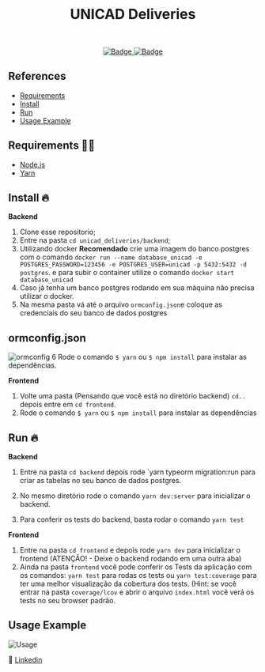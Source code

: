<br />
<h1 align="center">
 UNICAD Deliveries
</h1>
<br />

<p align="center">
  <a href="https://www.linkedin.com/in/douglas-tesch-00b7a518b">
    <img alt="Badge" src="https://img.shields.io/badge/Developer-Douglas%20Tesch-orange">
  </a>
  
  <a href="#">
    <img alt="Badge" src="https://img.shields.io/badge/My-Delivery-%237159c1">
  </a>
</p>

## References

- [Requirements](#requirements-)
- [Install](#install-)
- [Run](#run-)
- [Usage Example](#usage-example)
  

## Requirements ✋🏻

- [Node.js](https://nodejs.org/en/)
- [Yarn](https://yarnpkg.com/pt-BR/docs/install)

## Install 🔥

**Backend**

1. Clone esse  repositorio;
2. Entre na pasta `cd unicad_deliveries/backend`;
3. Utilizando docker **Recomendado** crie uma imagem do banco postgres com o comando `docker run --name database_unicad -e POSTGRES_PASSWORD=123456 -e POSTGRES_USER=unicad -p 5432:5432 -d postgres`. e para subir o container utilize o comando `docker start database_unicad`
4. Caso já tenha um banco postgres rodando em sua máquina não precisa utilizar o docker.
5. Na mesma pasta vá até o arquivo `ormconfig.json`e coloque as credenciais do seu banco de dados postgres

## ormconfig.json

![ormconfig](https://github.com/Dtesch9/unicad_deliveries/blob/master/assets/ormconfig.png)
6 Rode o comando `$ yarn` ou `$ npm install` para instalar as dependências.


**Frontend**

1. Volte uma pasta (Pensando que você está no diretório backend) `cd..` depois entre em `cd frontend`.
2. Rode o comando `$ yarn` ou `$ npm install` para instalar as dependências

## Run 🔥 

**Backend**

1. Entre na pasta `cd backend` depois rode `yarn typeorm migration:run para criar as tabelas no seu banco de dados postgres. 

2. No mesmo diretório rode o comando `yarn dev:server` para inicializar o backend.

3. Para conferir os tests do backend, basta rodar o comando `yarn test`

**Frontend**

1. Entre na pasta `cd frontend` e depois rode `yarn dev` para inicializar o frontend (ATENÇÃO! - Deixe o backend rodando em uma outra aba)
2. Ainda na pasta `frontend` você pode conferir os Tests da aplicação com os comandos: `yarn test` para rodas os tests ou `yarn test:coverage` para ter uma melhor
visualização da cobertura dos tests. (Hint: se você entrar na pasta `coverage/lcov` e abrir o arquivo `index.html` você verá os tests no seu browser padrão.


## Usage Example

![Usage](https://github.com/Dtesch9/unicad_deliveries/blob/master/assets/delivery-challenge-aplication.gif)


:link: [Linkedin](https://www.linkedin.com/in/douglas-tesch-00b7a518b/)
